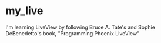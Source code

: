 # my_live
I'm learning LiveView by following Bruce A. Tate's and Sophie DeBenedetto's book, "Programming Phoenix LiveView"
